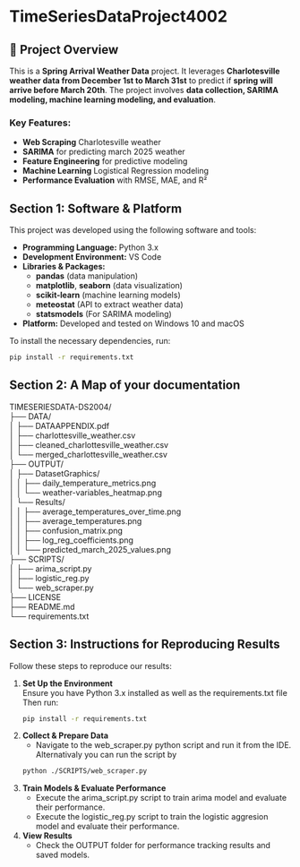 <!-- README for TimeSeriesDataProject4002 -->

# TimeSeriesDataProject4002

<!-- Project Overview -->
## 📌 Project Overview

This is a **Spring Arrival Weather Data** project. It leverages **Charlotesville weather data from December 1st to March 31st** to predict if **spring will arrive before March 20th**. The project involves **data collection, SARIMA modeling, machine learning modeling, and evaluation**.  

### Key Features:
- **Web Scraping** Charlotesville weather
- **SARIMA** for predicting march 2025 weather
- **Feature Engineering** for predictive modeling
- **Machine Learning** Logistical Regression modeling
- **Performance Evaluation** with RMSE, MAE, and R²

<!-- Section 1: Software & Platform -->
## Section 1: Software & Platform

This project was developed using the following software and tools:

- **Programming Language:** Python 3.x  
- **Development Environment:** VS Code  
- **Libraries & Packages:**
  - **pandas** (data manipulation)
  - **matplotlib**, **seaborn** (data visualization)
  - **scikit-learn** (machine learning models)
  - **meteostat** (API to extract weather data)
  - **statsmodels** (For SARIMA modeling)
- **Platform:** Developed and tested on Windows 10 and macOS

To install the necessary dependencies, run:

```bash
pip install -r requirements.txt
```
<!-- Section 2: Project Folder Structure -->
## Section 2: A Map of your documentation

TIMESERIESDATA-DS2004/  
├── DATA/  
│   ├── DATAAPPENDIX.pdf  
│   ├── charlottesville_weather.csv  
│   ├── cleaned_charlottesville_weather.csv  
│   └── merged_charlottesville_weather.csv  
├── OUTPUT/  
│   ├── DatasetGraphics/  
│   │    ├── daily_temperature_metrics.png  
│   │    └── weather-variables_heatmap.png  
│   └── Results/   
│   │   ├── average_temperatures_over_time.png  
│   │   ├── average_temperatures.png  
│   │   ├── confusion_matrix.png  
│   │   ├── log_reg_coefficients.png  
│   │   └── predicted_march_2025_values.png  
├── SCRIPTS/    
│   ├── arima_script.py  
│   ├── logistic_reg.py  
│   └── web_scraper.py  
├── LICENSE  
├── README.md  
└── requirements.txt  

<!-- Section 3: Instructions for Reproducing Results -->
## Section 3: Instructions for Reproducing Results
Follow these steps to reproduce our results:

1. **Set Up the Environment**  
   Ensure you have Python 3.x installed as well as the requirements.txt file
   Then run:
   ```bash
   pip install -r requirements.txt
   ```
2. **Collect & Prepare Data**
   - Navigate to the web_scraper.py python script and run it from the IDE. Alternativaly you can run the script by
   ```bash
   python ./SCRIPTS/web_scraper.py
   ```
4. **Train Models & Evaluate Performance**
   - Execute the arima_script.py script to train arima model and evaluate their performance.
   - Execute the logistic_reg.py script to train the logistic aggresion model and evaluate their performance.
5. **View Results**
   - Check the OUTPUT folder for performance tracking results and saved models.



